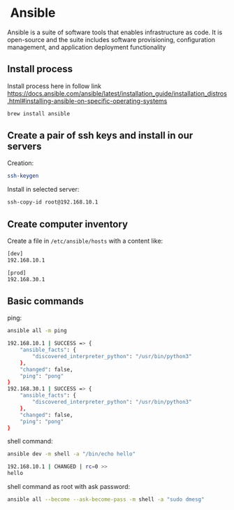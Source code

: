 #  Ansible

Ansible is a suite of software tools that enables infrastructure as code. It is open-source and the suite includes software provisioning, configuration management, and application deployment functionality

## Install process

Install process here in follow link <https://docs.ansible.com/ansible/latest/installation_guide/installation_distros.html#installing-ansible-on-specific-operating-systems>

~~~bash
brew install ansible
~~~

## Create a pair of ssh keys and install in our servers

Creation:

~~~bash
ssh-keygen
~~~

Install in selected server:

~~~bash
ssh-copy-id root@192.168.10.1
~~~

## Create computer inventory

Create a file in `/etc/ansible/hosts` with a content like:

~~~bash
[dev]
192.168.10.1

[prod]
192.168.30.1
~~~

## Basic commands

ping:

~~~bash
ansible all -m ping

192.168.10.1 | SUCCESS => {
    "ansible_facts": {
        "discovered_interpreter_python": "/usr/bin/python3"
    },
    "changed": false,
    "ping": "pong"
}
192.168.30.1 | SUCCESS => {
    "ansible_facts": {
        "discovered_interpreter_python": "/usr/bin/python3"
    },
    "changed": false,
    "ping": "pong"
}
~~~

shell command:

~~~bash
ansible dev -m shell -a "/bin/echo hello"

192.168.10.1 | CHANGED | rc=0 >>
hello
~~~

shell command as root with ask password:

~~~bash
ansible all --become --ask-become-pass -m shell -a "sudo dmesg"
~~~
